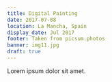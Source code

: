 ```yaml
---
title: Digital Painting
date: 2017-07-08
location: La Mancha, Spain
display_date: Jul 2017
footer: Taken from picsum.photos
banner: img11.jpg
draft: true
---
```

Lorem ipsum dolor sit amet.

<!--more-->
